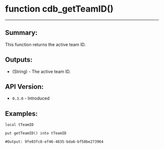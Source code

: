 # function cdb_getTeamID()
---
## Summary:
This function returns the active team ID.

## Outputs:
 * (String) - The active team ID.

## API Version:
* `0.3.0` - Introduced

## Examples:
```
local tTeamID

put getTeamID() into tTeamID

#Output: 9fe03fc8-ef46-4835-bda6-bf58be273964
``` 